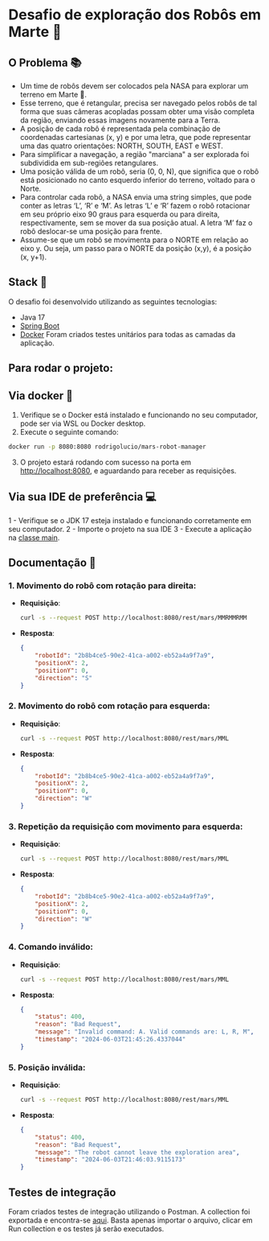 # Desafio de exploração dos Robôs em Marte 🚀

## O Problema 📚
- Um time de robôs devem ser colocados pela NASA para explorar um terreno em Marte 🔴. 
- Esse terreno, que é retangular, precisa ser navegado pelos robôs de tal forma que suas câmeras acopladas possam obter uma visão completa da região, enviando essas imagens novamente para a Terra.
- A posição de cada robô é representada pela combinação de coordenadas cartesianas (x, y) e por uma letra, que pode representar uma das quatro orientações: NORTH, SOUTH, EAST e WEST. 
- Para simplificar a navegação, a região "marciana" a ser explorada foi subdividida em sub-regiões retangulares.
- Uma posição válida de um robô, seria (0, 0, N), que significa que o robô está posicionado no canto esquerdo inferior do terreno, voltado para o Norte.
- Para controlar cada robô, a NASA envia uma string simples, que pode conter as letras ‘L’, ‘R’ e ‘M’. As letras ‘L’ e ‘R’ fazem o robô rotacionar em seu próprio eixo 90 graus para esquerda ou para direita, respectivamente, sem se mover da sua posição atual. A letra ‘M’ faz o robô deslocar-se uma posição para frente.
- Assume-se que um robô se movimenta para o NORTE em relação ao eixo y. Ou seja, um passo para o NORTE da posição (x,y), é a posição (x, y+1).

## Stack 🚀

O desafio foi desenvolvido utilizando as seguintes tecnologias:
- Java 17
- [Spring Boot](https://spring.io/projects/spring-boot)
- [Docker](https://www.docker.com/get-started)
Foram criados testes unitários para todas as camadas da aplicação.

## Para rodar o projeto:
## Via docker 🐋
1. Verifique se o Docker está instalado e funcionando no seu computador, pode ser via WSL ou Docker desktop.
2.  Execute o seguinte comando:
   ```bash
   docker run -p 8080:8080 rodrigolucio/mars-robot-manager
   ```
3. O projeto estará rodando com sucesso na porta em [http://localhost:8080](http://localhost:8080), e aguardando para receber as requisições.

## Via sua IDE de preferência 💻
1 - Verifique se o JDK 17 esteja instalado e funcionando corretamente em seu computador.
2 - Importe o projeto na sua IDE
3 - Execute a aplicação na [classe main](https://github.com/rodrigo-lucio/martian-robot-navigation/blob/main/src/main/java/br/com/contazul/martianrobotnavigation/MartianRobotNavigationApplication.java).

## Documentação 📑

### 1. Movimento do robô com rotação para direita:
- **Requisição**:
   ```bash
   curl -s --request POST http://localhost:8080/rest/mars/MMRMMRMM
   ```
- **Resposta**:
  ```json
  {
      "robotId": "2b8b4ce5-90e2-41ca-a002-eb52a4a9f7a9",
      "positionX": 2,
      "positionY": 0,
      "direction": "S"
  } 
### 2. Movimento do robô com rotação para esquerda:
- **Requisição**:
   ```bash
   curl -s --request POST http://localhost:8080/rest/mars/MML
   ```
- **Resposta**:
  ```json
  {
      "robotId": "2b8b4ce5-90e2-41ca-a002-eb52a4a9f7a9",
      "positionX": 2,
      "positionY": 0,
      "direction": "W"
  }
### 3. Repetição da requisição com movimento para esquerda:
- **Requisição**:
   ```bash
   curl -s --request POST http://localhost:8080/rest/mars/MML
   ```
- **Resposta**:
  ```json
  {
      "robotId": "2b8b4ce5-90e2-41ca-a002-eb52a4a9f7a9",
      "positionX": 2,
      "positionY": 0,
      "direction": "W"
  }
### 4. Comando inválido:
- **Requisição**:
   ```bash
   curl -s --request POST http://localhost:8080/rest/mars/MML
   ```
- **Resposta**:
  ```json
  {
      "status": 400,
      "reason": "Bad Request",
      "message": "Invalid command: A. Valid commands are: L, R, M",
      "timestamp": "2024-06-03T21:45:26.4337044"
  }
### 5. Posição inválida:
- **Requisição**:
   ```bash
   curl -s --request POST http://localhost:8080/rest/mars/MML
   ```
- **Resposta**:
  ```json
  {
      "status": 400,
      "reason": "Bad Request",
      "message": "The robot cannot leave the exploration area",
      "timestamp": "2024-06-03T21:46:03.9115173"
  }

## Testes de integração
Foram criados testes de integração utilizando o Postman. A collection foi exportada e encontra-se [aqui](https://github.com/rodrigo-lucio/martian-robot-navigation/blob/main/Mars%20Robot%20Navigation%20-%20Conta%20Azul.postman_collection.json). Basta apenas importar o arquivo, clicar em Run collection e os testes já serão executados.
